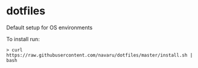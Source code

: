 dotfiles
========

Default setup for OS environments

To install run:

```
> curl https://raw.githubusercontent.com/navaru/dotfiles/master/install.sh | bash
```